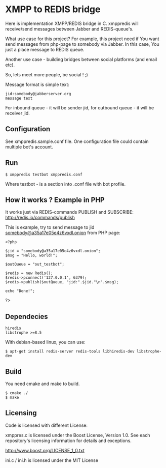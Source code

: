 # XMPP to REDIS bridge

Here is implementation XMPP/REDIS bridge in C. xmppredis will receive/send messages between Jabber and REDIS-queue's.

What use case for this project?
For example, this project need if You want send messages from php-page to somebody via Jabber. In this case, You just a place message to REDIS queue.

Another use case - building bridges between social platforms (and email etc).

So, lets meet more people, be social ! ;)

Message format is simple text:

    jid:somebody@jabberserver.org
    message text

For inbound queue - it will be sender jid, for outbound queue - it will be receiver jid.

## Configuration

See xmppredis.sample.conf file. One configuration file could contain multiple bot's account.

## Run

    $ xmppredis testbot xmppredis.conf

Where testbot - is a section into .conf file with bot profile.

## How it works ? Example in PHP

It works just via REDIS-commands PUBLISH and SUBSCRIBE:
http://redis.io/commands/publish

This is example, try to send message to jid somebody@a35a17e05e4z6vxdl.onion from PHP page:

    <?php

    $jid = "somebody@a35a17e05e4z6vxdl.onion";
    $msg = "Hello, world!";

    $outQueue = "out_testbot";

    $redis = new Redis();
    $redis->pconnect('127.0.0.1', 6379);
    $redis->publish($outQueue, "jid:".$jid."\n".$msg);

    echo "Done!";

?>

## Dependecies

    hiredis
    libstrophe >=8.5

With debian-based linux, you can use:

    $ apt-get install redis-server redis-tools libhiredis-dev libstrophe-dev

## Build

You need cmake and make to build.

    $ cmake ./
    $ make

## Licensing

Code is licensed with different License:

xmppres.c is licensed under the Boost License, Version 1.0. See each
repository's licensing information for details and exceptions.

http://www.boost.org/LICENSE_1_0.txt

ini.c / ini.h is licensed under the MIT License
